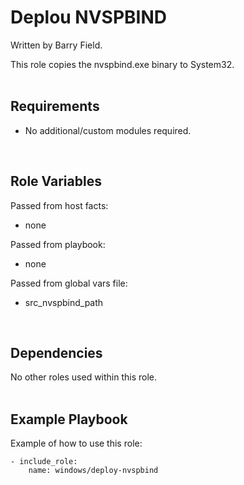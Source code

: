 Deplou NVSPBIND
===============

Written by Barry Field.

This role copies the nvspbind.exe binary to System32.
<br/><br/>

Requirements
------------

- No additional/custom modules required.
<br/>

Role Variables
--------------

Passed from host facts:
- none

Passed from playbook:
- none

Passed from global vars file:
- src_nvspbind_path
<br/>

Dependencies
------------

No other roles used within this role.
<br/><br/>

Example Playbook
----------------

Example of how to use this role:

    - include_role:
        name: windows/deploy-nvspbind
